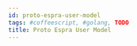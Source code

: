 ```yaml
---
id: proto-espra-user-model
tags: #coffeescript, #golang, TODO
title: Proto Espra User Model
---
```



